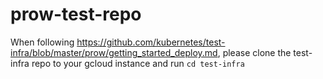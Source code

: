# prow-test-repo

When following https://github.com/kubernetes/test-infra/blob/master/prow/getting_started_deploy.md, please clone the test-infra repo to your gcloud instance and run `cd test-infra`
